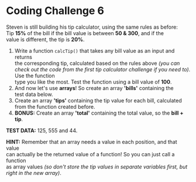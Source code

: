 # Coding Challenge 6

Steven is still building his tip calculator, using the same rules as before:  
Tip **15%** of the bill if the bill value is between **50 & 300**, and if the  
value is different, the tip is **20%**.

1. Write a function `calcTip()` that takes any bill value as an input and returns  
the corresponding tip, calculated based on the rules above *(you can check out the code from the first tip calculator challenge if you need to)*. Use the function  
type you like the most. Test the function using a bill value of **100**.
2. And now let's use **arrays**! So create an array **'bills'** containing the  
test data below.
3. Create an array **'tips'** containing the tip value for each bill, calculated  
from the function created before.
4. **BONUS:** Create an array **'total'** containing the total value, so the **bill + tip**.

**TEST DATA:** 125, 555 and 44.

**HINT:** Remember that an array needs a value in each position, and that value  
can actually be the returned value of a function! So you can just call a function  
as array values *(so don't store the tip values in separate variables first, but right in the new array)*.